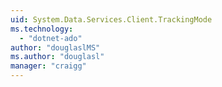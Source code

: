 ```yaml
---
uid: System.Data.Services.Client.TrackingMode
ms.technology: 
  - "dotnet-ado"
author: "douglaslMS"
ms.author: "douglasl"
manager: "craigg"
---
```

